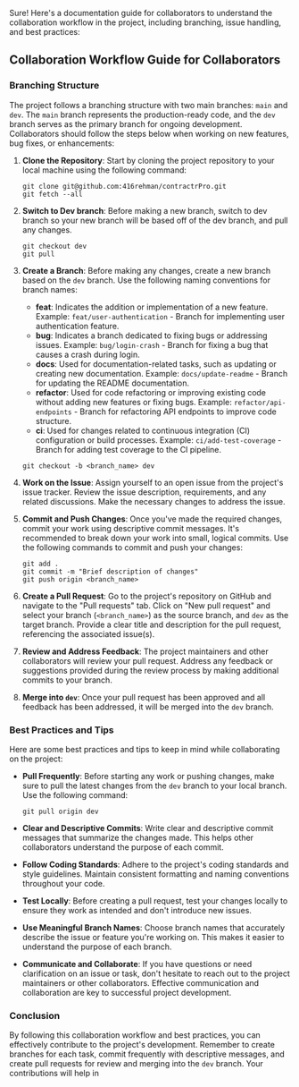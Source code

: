 Sure! Here's a documentation guide for collaborators to understand the collaboration workflow in the project, including branching, issue handling, and best practices:

## Collaboration Workflow Guide for Collaborators

### Branching Structure

The project follows a branching structure with two main branches: `main` and `dev`. The `main` branch represents the production-ready code, and the `dev` branch serves as the primary branch for ongoing development. Collaborators should follow the steps below when working on new features, bug fixes, or enhancements:

1. **Clone the Repository**: Start by cloning the project repository to your local machine using the following command:

   ```
   git clone git@github.com:416rehman/contractrPro.git
   git fetch --all
   ```
   
2. **Switch to Dev branch**: Before making a new branch, switch to dev branch so your new branch will be based off of the dev branch, and pull any changes.
   ```
   git checkout dev
   git pull
   ```

3. **Create a Branch**: Before making any changes, create a new branch based on the `dev` branch. Use the following naming conventions for branch names:
    - **feat**: Indicates the addition or implementation of a new feature. Example: `feat/user-authentication` - Branch for implementing user authentication feature.
    - **bug**: Indicates a branch dedicated to fixing bugs or addressing issues. Example: `bug/login-crash` - Branch for fixing a bug that causes a crash during login.
    - **docs**: Used for documentation-related tasks, such as updating or creating new documentation. Example: `docs/update-readme` - Branch for updating the README documentation.
    - **refactor**: Used for code refactoring or improving existing code without adding new features or fixing bugs. Example: `refactor/api-endpoints` - Branch for refactoring API endpoints to improve code structure. 
    - **ci**: Used for changes related to continuous integration (CI) configuration or build processes. Example: `ci/add-test-coverage` - Branch for adding test coverage to the CI pipeline.
   ```
   git checkout -b <branch_name> dev
   ```

4. **Work on the Issue**: Assign yourself to an open issue from the project's issue tracker. Review the issue description, requirements, and any related discussions. Make the necessary changes to address the issue.

5. **Commit and Push Changes**: Once you've made the required changes, commit your work using descriptive commit messages. It's recommended to break down your work into small, logical commits. Use the following commands to commit and push your changes:

   ```
   git add .
   git commit -m "Brief description of changes"
   git push origin <branch_name>
   ```

6. **Create a Pull Request**: Go to the project's repository on GitHub and navigate to the "Pull requests" tab. Click on "New pull request" and select your branch (`<branch_name>`) as the source branch, and `dev` as the target branch. Provide a clear title and description for the pull request, referencing the associated issue(s).

7. **Review and Address Feedback**: The project maintainers and other collaborators will review your pull request. Address any feedback or suggestions provided during the review process by making additional commits to your branch.

8. **Merge into `dev`**: Once your pull request has been approved and all feedback has been addressed, it will be merged into the `dev` branch.

### Best Practices and Tips

Here are some best practices and tips to keep in mind while collaborating on the project:

- **Pull Frequently**: Before starting any work or pushing changes, make sure to pull the latest changes from the `dev` branch to your local branch. Use the following command:

  ```
  git pull origin dev
  ```

- **Clear and Descriptive Commits**: Write clear and descriptive commit messages that summarize the changes made. This helps other collaborators understand the purpose of each commit.

- **Follow Coding Standards**: Adhere to the project's coding standards and style guidelines. Maintain consistent formatting and naming conventions throughout your code.

- **Test Locally**: Before creating a pull request, test your changes locally to ensure they work as intended and don't introduce new issues.

- **Use Meaningful Branch Names**: Choose branch names that accurately describe the issue or feature you're working on. This makes it easier to understand the purpose of each branch.

- **Communicate and Collaborate**: If you have questions or need clarification on an issue or task, don't hesitate to reach out to the project maintainers or other collaborators. Effective communication and collaboration are key to successful project development.

### Conclusion

By following this collaboration workflow and best practices, you can effectively contribute to the project's development. Remember to create branches for each task, commit frequently with descriptive messages, and create pull requests for review and merging into the `dev` branch. Your contributions will help in
